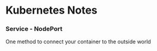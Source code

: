 # Kubernetes Notes

### Service - NodePort
One method to connect your container to the outside world
